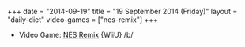 +++
date = "2014-09-19"
title = "19 September 2014 (Friday)"
layout = "daily-diet"
video-games = ["nes-remix"]
+++

<ul>
<li class="entry Video Game">Video Game: <a href="/video-games/nes-remix">NES Remix</a> {WiiU} /b/</li>
</ul>